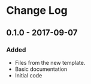 # Change Log

## 0.1.0 - 2017-09-07
### Added
- Files from the new template.
- Basic documentation
- Initial code

